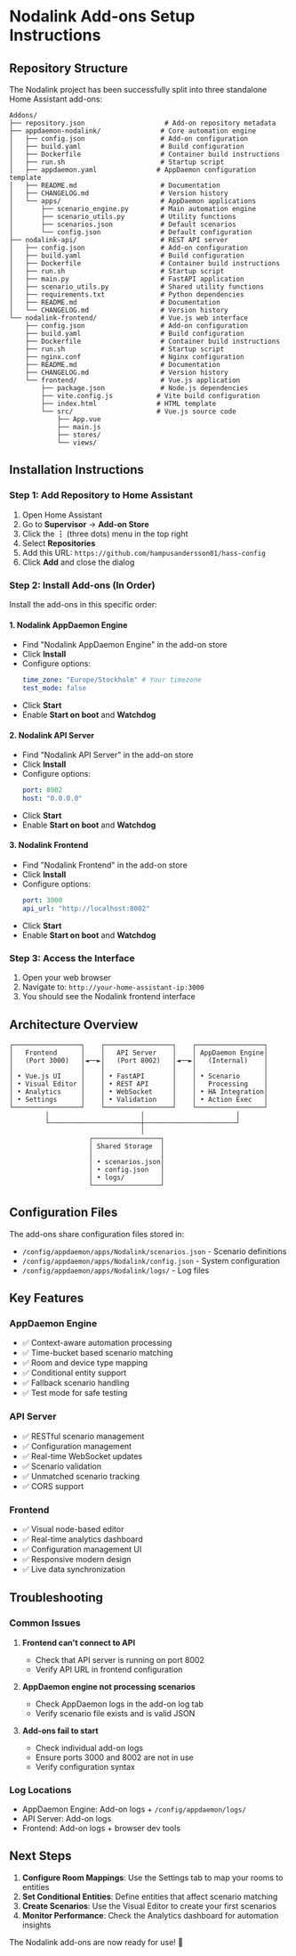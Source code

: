 # Nodalink Add-ons Setup Instructions

## Repository Structure

The Nodalink project has been successfully split into three standalone Home Assistant add-ons:

```
Addons/
├── repository.json                    # Add-on repository metadata
├── appdaemon-nodalink/               # Core automation engine
│   ├── config.json                   # Add-on configuration
│   ├── build.yaml                    # Build configuration
│   ├── Dockerfile                    # Container build instructions
│   ├── run.sh                        # Startup script
│   ├── appdaemon.yaml               # AppDaemon configuration template
│   ├── README.md                     # Documentation
│   ├── CHANGELOG.md                  # Version history
│   └── apps/                         # AppDaemon applications
│       ├── scenario_engine.py        # Main automation engine
│       ├── scenario_utils.py         # Utility functions
│       ├── scenarios.json            # Default scenarios
│       └── config.json               # Default configuration
├── nodalink-api/                     # REST API server
│   ├── config.json                   # Add-on configuration
│   ├── build.yaml                    # Build configuration
│   ├── Dockerfile                    # Container build instructions
│   ├── run.sh                        # Startup script
│   ├── main.py                       # FastAPI application
│   ├── scenario_utils.py             # Shared utility functions
│   ├── requirements.txt              # Python dependencies
│   ├── README.md                     # Documentation
│   └── CHANGELOG.md                  # Version history
└── nodalink-frontend/                # Vue.js web interface
    ├── config.json                   # Add-on configuration
    ├── build.yaml                    # Build configuration
    ├── Dockerfile                    # Container build instructions
    ├── run.sh                        # Startup script
    ├── nginx.conf                    # Nginx configuration
    ├── README.md                     # Documentation
    ├── CHANGELOG.md                  # Version history
    └── frontend/                     # Vue.js application
        ├── package.json              # Node.js dependencies
        ├── vite.config.js           # Vite build configuration
        ├── index.html               # HTML template
        └── src/                     # Vue.js source code
            ├── App.vue
            ├── main.js
            ├── stores/
            └── views/
```

## Installation Instructions

### Step 1: Add Repository to Home Assistant

1. Open Home Assistant
2. Go to **Supervisor** → **Add-on Store**
3. Click the **⋮** (three dots) menu in the top right
4. Select **Repositories**
5. Add this URL: `https://github.com/hampusandersson01/hass-config`
6. Click **Add** and close the dialog

### Step 2: Install Add-ons (In Order)

Install the add-ons in this specific order:

#### 1. Nodalink AppDaemon Engine

- Find "Nodalink AppDaemon Engine" in the add-on store
- Click **Install**
- Configure options:
  ```yaml
  time_zone: "Europe/Stockholm" # Your timezone
  test_mode: false
  ```
- Click **Start**
- Enable **Start on boot** and **Watchdog**

#### 2. Nodalink API Server

- Find "Nodalink API Server" in the add-on store
- Click **Install**
- Configure options:
  ```yaml
  port: 8002
  host: "0.0.0.0"
  ```
- Click **Start**
- Enable **Start on boot** and **Watchdog**

#### 3. Nodalink Frontend

- Find "Nodalink Frontend" in the add-on store
- Click **Install**
- Configure options:
  ```yaml
  port: 3000
  api_url: "http://localhost:8002"
  ```
- Click **Start**
- Enable **Start on boot** and **Watchdog**

### Step 3: Access the Interface

1. Open your web browser
2. Navigate to: `http://your-home-assistant-ip:3000`
3. You should see the Nodalink frontend interface

## Architecture Overview

```
┌─────────────────┐    ┌─────────────────┐    ┌─────────────────┐
│   Frontend      │    │   API Server    │    │ AppDaemon Engine│
│   (Port 3000)   │◄──►│   (Port 8002)   │◄──►│   (Internal)    │
│                 │    │                 │    │                 │
│ • Vue.js UI     │    │ • FastAPI       │    │ • Scenario      │
│ • Visual Editor │    │ • REST API      │    │   Processing    │
│ • Analytics     │    │ • WebSocket     │    │ • HA Integration│
│ • Settings      │    │ • Validation    │    │ • Action Exec   │
└─────────────────┘    └─────────────────┘    └─────────────────┘
         │                       │                       │
         └───────────────────────┼───────────────────────┘
                                 │
                    ┌─────────────────┐
                    │ Shared Storage  │
                    │                 │
                    │ • scenarios.json│
                    │ • config.json   │
                    │ • logs/         │
                    └─────────────────┘
```

## Configuration Files

The add-ons share configuration files stored in:

- `/config/appdaemon/apps/Nodalink/scenarios.json` - Scenario definitions
- `/config/appdaemon/apps/Nodalink/config.json` - System configuration
- `/config/appdaemon/apps/Nodalink/logs/` - Log files

## Key Features

### AppDaemon Engine

- ✅ Context-aware automation processing
- ✅ Time-bucket based scenario matching
- ✅ Room and device type mapping
- ✅ Conditional entity support
- ✅ Fallback scenario handling
- ✅ Test mode for safe testing

### API Server

- ✅ RESTful scenario management
- ✅ Configuration management
- ✅ Real-time WebSocket updates
- ✅ Scenario validation
- ✅ Unmatched scenario tracking
- ✅ CORS support

### Frontend

- ✅ Visual node-based editor
- ✅ Real-time analytics dashboard
- ✅ Configuration management UI
- ✅ Responsive modern design
- ✅ Live data synchronization

## Troubleshooting

### Common Issues

1. **Frontend can't connect to API**

   - Check that API server is running on port 8002
   - Verify API URL in frontend configuration

2. **AppDaemon engine not processing scenarios**

   - Check AppDaemon logs in the add-on log tab
   - Verify scenario file exists and is valid JSON

3. **Add-ons fail to start**
   - Check individual add-on logs
   - Ensure ports 3000 and 8002 are not in use
   - Verify configuration syntax

### Log Locations

- AppDaemon Engine: Add-on logs + `/config/appdaemon/logs/`
- API Server: Add-on logs
- Frontend: Add-on logs + browser dev tools

## Next Steps

1. **Configure Room Mappings**: Use the Settings tab to map your rooms to entities
2. **Set Conditional Entities**: Define entities that affect scenario matching
3. **Create Scenarios**: Use the Visual Editor to create your first scenarios
4. **Monitor Performance**: Check the Analytics dashboard for automation insights

The Nodalink add-ons are now ready for use! 🎉
